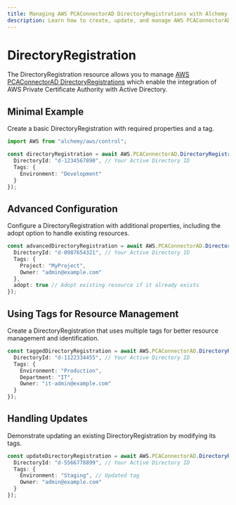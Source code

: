 ```yaml
---
title: Managing AWS PCAConnectorAD DirectoryRegistrations with Alchemy
description: Learn how to create, update, and manage AWS PCAConnectorAD DirectoryRegistrations using Alchemy Cloud Control.
---
```


# DirectoryRegistration

The DirectoryRegistration resource allows you to manage [AWS PCAConnectorAD DirectoryRegistrations](https://docs.aws.amazon.com/pcaconnectorad/latest/userguide/) which enable the integration of AWS Private Certificate Authority with Active Directory.

## Minimal Example

Create a basic DirectoryRegistration with required properties and a tag.

```ts
import AWS from "alchemy/aws/control";

const directoryRegistration = await AWS.PCAConnectorAD.DirectoryRegistration("myDirectoryRegistration", {
  DirectoryId: "d-1234567890", // Your Active Directory ID
  Tags: {
    Environment: "Development"
  }
});
```

## Advanced Configuration

Configure a DirectoryRegistration with additional properties, including the adopt option to handle existing resources.

```ts
const advancedDirectoryRegistration = await AWS.PCAConnectorAD.DirectoryRegistration("myAdvancedDirectoryRegistration", {
  DirectoryId: "d-0987654321", // Your Active Directory ID
  Tags: {
    Project: "MyProject",
    Owner: "admin@example.com"
  },
  adopt: true // Adopt existing resource if it already exists
});
```

## Using Tags for Resource Management

Create a DirectoryRegistration that uses multiple tags for better resource management and identification.

```ts
const taggedDirectoryRegistration = await AWS.PCAConnectorAD.DirectoryRegistration("myTaggedDirectoryRegistration", {
  DirectoryId: "d-1122334455", // Your Active Directory ID
  Tags: {
    Environment: "Production",
    Department: "IT",
    Owner: "it-admin@example.com"
  }
});
```

## Handling Updates

Demonstrate updating an existing DirectoryRegistration by modifying its tags.

```ts
const updateDirectoryRegistration = await AWS.PCAConnectorAD.DirectoryRegistration("myUpdateDirectoryRegistration", {
  DirectoryId: "d-5566778899", // Your Active Directory ID
  Tags: {
    Environment: "Staging", // Updated tag
    Owner: "admin@example.com"
  }
});
```